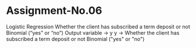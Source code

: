 # Assignment-No.06
Logistic Regression
Whether the client has subscribed a term deposit or not Binomial (“yes” or “no”)
Output variable -> y
y -> Whether the client has subscribed a term deposit or not
Binomial ("yes" or "no")

